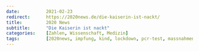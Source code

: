 ```yaml
---
date:          2021-02-23
redirect:      https://2020news.de/die-kaiserin-ist-nackt/
title:         2020 News
subtitle:      "Die Kaiserin ist nackt"
categories:    [Zahlen, Wissenschaft, Medizin]
tags:          [2020news, impfung, kind, lockdown, pcr-test, massnahmen]
---
```

